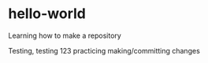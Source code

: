 # hello-world
Learning how to make a repository

Testing, testing 123
practicing making/committing changes
